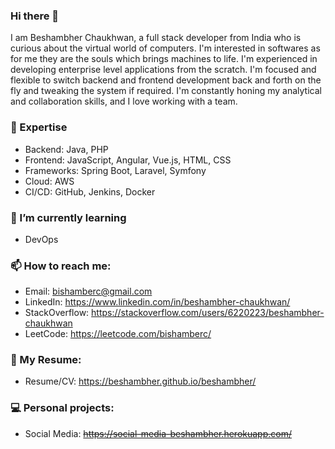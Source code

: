 ### Hi there 👋
I am Beshambher Chaukhwan, a full stack developer from India who is curious about the virtual world of computers. I'm interested in softwares as for me they are the souls which brings machines to life. I'm experienced in developing enterprise level applications from the scratch. I'm focused and flexible to switch backend and frontend development back and forth on the fly and tweaking the system if required. I'm constantly honing my analytical and collaboration skills, and I love working with a team.


### 🔭 Expertise

- Backend: Java, PHP
- Frontend: JavaScript, Angular, Vue.js, HTML, CSS
- Frameworks: Spring Boot, Laravel, Symfony
- Cloud: AWS
- CI/CD: GitHub, Jenkins, Docker
    

### 🌱 I’m currently learning 

- DevOps
    
### 📫 How to reach me: 

- Email: bishamberc@gmail.com
- LinkedIn: https://www.linkedin.com/in/beshambher-chaukhwan/
- StackOverflow: https://stackoverflow.com/users/6220223/beshambher-chaukhwan 
- LeetCode: https://leetcode.com/bishamberc/

### 📝 My Resume:

- Resume/CV: https://beshambher.github.io/beshambher/

### 💻 Personal projects:

- Social Media: <strike>https://social-media-beshambher.herokuapp.com/ </strike>

<!---
beshambher/beshambher is a ✨ special ✨ repository because its `README.md` (this file) appears on your GitHub profile.
You can click the Preview link to take a look at your changes.
--->
